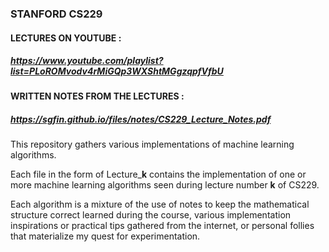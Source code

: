 ### STANFORD CS229

#### LECTURES ON YOUTUBE :
##### https://www.youtube.com/playlist?list=PLoROMvodv4rMiGQp3WXShtMGgzqpfVfbU

#### WRITTEN NOTES FROM THE LECTURES :
##### https://sgfin.github.io/files/notes/CS229_Lecture_Notes.pdf

This repository gathers various implementations of machine learning algorithms. 

Each file in the form of Lecture_**k** contains the implementation of one or more machine learning algorithms seen during lecture number **k** of CS229.

Each algorithm is a mixture of the use of notes to keep the mathematical structure correct learned during the course, various implementation inspirations or practical tips gathered from the internet, or personal follies that materialize my quest for experimentation. 
